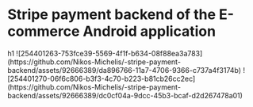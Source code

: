 <h1>Stripe payment backend of the E-commerce Android application</h1>h1
![254401263-753fce39-5569-4f1f-b634-08f88ea3a783](https://github.com/Nikos-Michelis/-stripe-payment-backend/assets/92666389/da896766-11a7-4706-9366-c737a4f3174b)
![254401270-06f6c806-b3f3-4c70-b223-b81cb26cc2ec](https://github.com/Nikos-Michelis/-stripe-payment-backend/assets/92666389/dc0cf04a-9dcc-45b3-bcaf-d2d267478a01)
